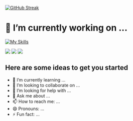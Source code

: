 
[![GitHub Streak](https://github-readme-streak-stats.herokuapp.com?user=tanjilahamed99&theme=nightfox&hide_border=true)](https://git.io/streak-stats)


<!-- https://api.githubtrends.io/user/svg/tanjilahamed99/langs?time_range=one_year&theme=dark

http://github-profile-summary-cards.vercel.app/api/cards/productive-time?username=tanjilahamed99&theme=black

https://raw.githubusercontent.com/vn7n24fzkq/vn7n24fzkq/master/profile-summary-card-output/solarized/1-repos-per-language.svg -->

# 🔭 I’m currently working on ...
[![My Skills](https://skillicons.dev/icons?i=js,html,css,tailwind,react,nodejs,firebase,expressjs,mongodb)](https://skillicons.dev)

![](http://github-profile-summary-cards.vercel.app/api/cards/profile-details?username=tanjilahamed99&theme=dark)
![](http://github-profile-summary-cards.vercel.app/api/cards/stats?username=tanjilahamed99&theme=dark)
![](http://github-profile-summary-cards.vercel.app/api/cards/repos-per-language?username=tanjilahamed99&theme=dark)


Here are some ideas to get you started
- 
- 🌱 I’m currently learning ...
- 👯 I’m looking to collaborate on ...
- 🤔 I’m looking for help with ...
- 💬 Ask me about ...
- 📫 How to reach me: ...
- 😄 Pronouns: ...
- ⚡ Fun fact: ...

